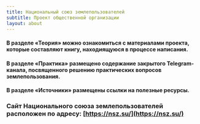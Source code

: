 ```yaml
---
title: Национальный союз землепользователей
subtitle: Проект общественной организации
layout: about
---
```


#### В разделе «**Теория**» можно ознакомиться с материалами проекта, которые составляют книгу, находиящуюся в процессе написания.

#### В разделе «**Практика**» размещено содержание закрытого Telegram-канала, посвященного решению практических вопросов землепользования.

#### В разделе «**Источники**» размещены ссылки на полезные ресурсы.

### Сайт Национального союза землепользователей расположен по адресу:  [https://nsz.su/](https://nsz.su/)
